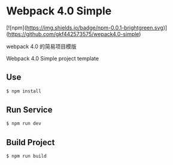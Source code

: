 # Webpack 4.0 Simple
[![npm\](https://img.shields.io/badge/npm-0.0.1-brightgreen.svg)\](https://github.com/gkf442573575/wepack4.0-simple)

webpack 4.0 的简易项目模版

Webpack 4.0 Simple project template

## Use
```bash
$ npm install
```

## Run Service
```bash
$ npm run dev
```

## Build Project

```bash
$ npm run build
```